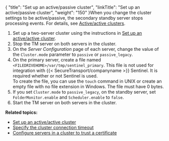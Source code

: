 {
    "title": "Set up an active/passive cluster",
    "linkTitle": "Set up an active/passive cluster",
    "weight": "150"
}When you change the cluster settings to be active/passive, the secondary standby server stops processing events. For details, see <a href="../../c_st_standardclustermodel/c_st_active-active_active-passive_clustering#Active/a" class="MCXref xref">Active/active clusters</a>.

1.  Set up a two-server cluster using the instructions in <a href="../t_st_setup_active-active_cluster#Standard_Clustering_3967700027_1029540" class="MCXref xref">Set up an active/active cluster</a>.
2.  Stop the TM server on both servers in the cluster.
3.  On the *Server Configuration* page of each server, change the value of the `Cluster.mode` parameter to `passive` or `passive_legacy`.
4.  On the primary server, create a file named `<FILEDRIVEHOME>/var/tmp/sentinel_primary`. This file is not used for integration with {{< SecureTransport/companyname >}} Sentinel. It is required whether or not Sentinel is used.  
    To create the file, you can use the `touch` command in UNIX or create an empty file with no file extension in Windows. The file must have 0 bytes.
5.  If you set `Cluster.mode` to `passive_legacy`, on the standby server, set `FolderMonitor.enable` and `Scheduler.enable` to `false`.
6.  Start the TM server on both servers in the cluster.

**Related topics:**

-   <a href="../t_st_setup_active-active_cluster" class="MCXref xref">Set up an active/active cluster</a>
-   <a href="../t_st_specify_cluster_connection_timeout" class="MCXref xref">Specify the cluster connection timeout</a>
-   <a href="../t_st_configure_servers_cluste_trust_certificate" class="MCXref xref">Configure servers in a cluster to trust a certificate</a>
